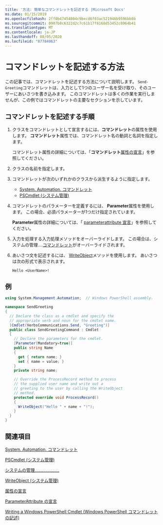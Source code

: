 ```yaml
---
title: '方法: 簡単なコマンドレットを記述する |Microsoft Docs'
ms.date: 01/15/2019
ms.openlocfilehash: 2ff0b47454804c9becd6f03ac521946b9596bb8b
ms.sourcegitcommit: 0907b8c6322d2c7c61b17f8168d53452c8964b41
ms.translationtype: MT
ms.contentlocale: ja-JP
ms.lasthandoff: 08/05/2020
ms.locfileid: "87784063"
---
```

# <a name="how-to-write-a-cmdlet"></a>コマンドレットを記述する方法

この記事では、コマンドレットを記述する方法について説明します。 `Send-Greeting`コマンドレットは、入力として1つのユーザー名を受け取り、そのユーザーにあいさつを書き込みます。 このコマンドレットは多くの作業を実行しませんが、この例ではコマンドレットの主要なセクションを示しています。

## <a name="steps-to-write-a-cmdlet"></a>コマンドレットを記述する手順

1. クラスをコマンドレットとして宣言するには、**コマンドレット**の属性を使用します。 **コマンドレット**属性では、コマンドレット名の動詞と名詞を指定します。

   コマンドレット属性の詳細については、「**コマンドレット**[属性の宣言](cmdlet-attribute-declaration.md)」を参照してください。

2. クラスの名前を指定します。

3. コマンドレットが次のいずれかのクラスから派生するように指定します。

   * [System. Automation. コマンドレット](/dotnet/api/System.Management.Automation.Cmdlet)
   * [PSCmdlet (システム管理)](/dotnet/api/System.Management.Automation.PSCmdlet)

4. コマンドレットのパラメーターを定義するには、 **Parameter**属性を使用します。 この場合、必須パラメーターが1つだけ指定されています。

   **Parameter**属性の詳細については、「 [parameterattribute 宣言](parameter-attribute-declaration.md)」を参照してください。

5. 入力を処理する入力処理メソッドをオーバーライドします。 この場合は、システムの管理....[コマンドレット](/dotnet/api/System.Management.Automation.Cmdlet.ProcessRecord)がオーバーライドされます。

6. あいさつ文を記述するには、 [WriteObject](/dotnet/api/System.Management.Automation.Cmdlet.WriteObject)メソッドを使用します。
   あいさつは次の形式で表示されます。

   ```Output
   Hello <UserName>!
   ```

## <a name="example"></a>例

```csharp
using System.Management.Automation;  // Windows PowerShell assembly.

namespace SendGreeting
{
  // Declare the class as a cmdlet and specify the
  // appropriate verb and noun for the cmdlet name.
  [Cmdlet(VerbsCommunications.Send, "Greeting")]
  public class SendGreetingCommand : Cmdlet
  {
    // Declare the parameters for the cmdlet.
    [Parameter(Mandatory=true)]
    public string Name
    {
      get { return name; }
      set { name = value; }
    }
    private string name;

    // Override the ProcessRecord method to process
    // the supplied user name and write out a
    // greeting to the user by calling the WriteObject
    // method.
    protected override void ProcessRecord()
    {
      WriteObject("Hello " + name + "!");
    }
  }
}
```

## <a name="see-also"></a>関連項目

[System. Automation. コマンドレット](/dotnet/api/System.Management.Automation.Cmdlet)

[PSCmdlet (システム管理)](/dotnet/api/System.Management.Automation.PSCmdlet)

[システムの管理....................](/dotnet/api/System.Management.Automation.Cmdlet.ProcessRecord)

[WriteObject (システム管理)](/dotnet/api/System.Management.Automation.Cmdlet.WriteObject)

[属性の宣言](cmdlet-attribute-declaration.md)

[ParameterAttribute の宣言](parameter-attribute-declaration.md)

[Writing a Windows PowerShell Cmdlet (Windows PowerShell コマンドレットの記述)](writing-a-windows-powershell-cmdlet.md)
